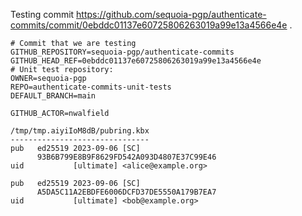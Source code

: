 Testing commit https://github.com/sequoia-pgp/authenticate-commits/commit/0ebddc01137e60725806263019a99e13a4566e4e .

```text
# Commit that we are testing
GITHUB_REPOSITORY=sequoia-pgp/authenticate-commits
GITHUB_HEAD_REF=0ebddc01137e60725806263019a99e13a4566e4e
# Unit test repository:
OWNER=sequoia-pgp
REPO=authenticate-commits-unit-tests
DEFAULT_BRANCH=main

GITHUB_ACTOR=nwalfield

/tmp/tmp.aiyiIoM8dB/pubring.kbx
-------------------------------
pub   ed25519 2023-09-06 [SC]
      93B6B799E8B9F8629FD542A093D4807E37C99E46
uid           [ultimate] <alice@example.org>

pub   ed25519 2023-09-06 [SC]
      A5DA5C11A2EBDFE6006DCFD37DE5550A179B7EA7
uid           [ultimate] <bob@example.org>
```
